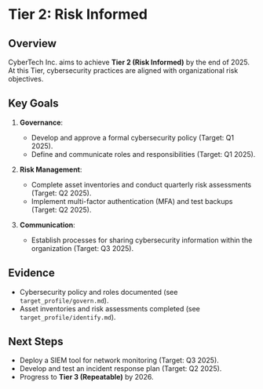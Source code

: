 # Tier 2: Risk Informed

## Overview
CyberTech Inc. aims to achieve **Tier 2 (Risk Informed)** by the end of 2025. At this Tier, cybersecurity practices are aligned with organizational risk objectives.

## Key Goals
1. **Governance**:  
   - Develop and approve a formal cybersecurity policy (Target: Q1 2025).  
   - Define and communicate roles and responsibilities (Target: Q1 2025).  

2. **Risk Management**:  
   - Complete asset inventories and conduct quarterly risk assessments (Target: Q2 2025).  
   - Implement multi-factor authentication (MFA) and test backups (Target: Q2 2025).  

3. **Communication**:  
   - Establish processes for sharing cybersecurity information within the organization (Target: Q3 2025).  

## Evidence
- Cybersecurity policy and roles documented (see `target_profile/govern.md`).  
- Asset inventories and risk assessments completed (see `target_profile/identify.md`).  

## Next Steps
- Deploy a SIEM tool for network monitoring (Target: Q3 2025).  
- Develop and test an incident response plan (Target: Q2 2025).  
- Progress to **Tier 3 (Repeatable)** by 2026.  
